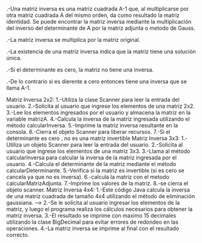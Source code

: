 
.-Una matriz inversa es una matriz cuadrada A-1 que, al multiplicarse por otra matriz cuadrada A del mismo orden, da como resultado la matriz identidad. Se puede       encontrar la matriz inversa mediante la multiplicación del inverso del determinante de A por la matriz adjunta o metodo de Gauss.

.-La matriz inversa se multiplica por la matriz original.

.-La existencia de una matriz inversa indica que la matriz tiene una solución única.

.-Si el determinante es cero, la matriz no tiene una inversa.

.-De lo contrario si es dierente a cero entonces tiene una inversa que se llama A-1.

Matriz Inversa 2x2:
1.-Utiliza la clase Scanner para leer la entrada del usuario.
2.-Solicita al usuario que ingrese los elementos de una matriz 2x2.
3.-Lee los elementos ingresados por el usuario y almacena la matriz en la variable matrizA.
4.-Calcula la inversa de la matriz ingresada utilizando el método calcularInversa.
5.-Imprime la matriz inversa resultante en la consola.
6.-Cierra el objeto Scanner para liberar recursos.
7.-Si el determinante es cero , no es una matriz invertible
Matriz Inversa 3x3:
1.-Utiliza un objeto Scanner para leer la entrada del usuario.
2.-Solicita al usuario que ingrese los elementos de una matriz 3x3.
3.-Llama al método calcularInversa para calcular la inversa de la matriz ingresada por el usuario.
4.-Calcula el determinante de la matriz mediante el método calcularDeterminante.
5.-Verifica si la matriz es invertible (si es cero se cancela ya que no es inversa).
6.-calcula la matriz con el metodo calcularMatrizAdjunta.
7.-Imprime los valores de la matriz.
8.-se cierra el objeto scanner.
Matriz Inversa 4x4:
1.-Este código Java calcula la inversa de una matriz cuadrada de tamaño 4x4 utilizando el método de eliminación gaussiana.  -->
2.-Se le solicita al usuario ingresar los elementos de la matriz, y luego el programa realiza los cálculos necesarios para obtener la matriz inversa. 
3.-El resultado se imprime con maximo 15 decimales utilizando la clase BigDecimal para evitar errores de redondeo en las operaciones.
4.-La matriz inversa se imprime al final con el resultado correcto.